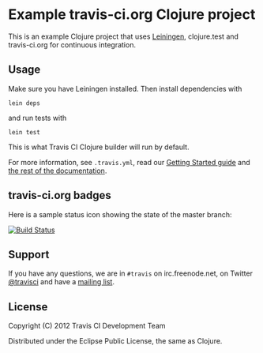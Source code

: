 # Example travis-ci.org Clojure project

This is an example Clojure project that uses [Leiningen](https://github.com/technomancy/leiningen), clojure.test and
travis-ci.org for continuous integration.

## Usage

Make sure you have Leiningen installed. Then install dependencies with

    lein deps

and run tests with

    lein test

This is what Travis CI Clojure builder will run by default.

For more information, see `.travis.yml`, read our [Getting Started guide](http://about.travis-ci.org/docs/user/getting-started/) and [the rest of the documentation](http://about.travis-ci.org/).


## travis-ci.org badges

Here is a sample status icon showing the state of the master branch:

[![Build Status](https://secure.travis-ci.org/travis-ci/travis-ci-clojure-example.png?branch=master)](http://travis-ci.org/travis-ci/travis-ci-clojure-example)


## Support

If you have any questions, we are in `#travis` on irc.freenode.net, on Twitter [@travisci](http://twitter.com/travisci) and have a [mailing list](https://groups.google.com/forum/#!forum/travis-ci).


## License

Copyright (C) 2012 Travis CI Development Team

Distributed under the Eclipse Public License, the same as Clojure.
